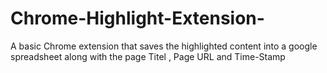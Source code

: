 # Chrome-Highlight-Extension-
A basic Chrome extension that saves the highlighted content into a google spreadsheet along with the page Titel , Page URL and Time-Stamp 

